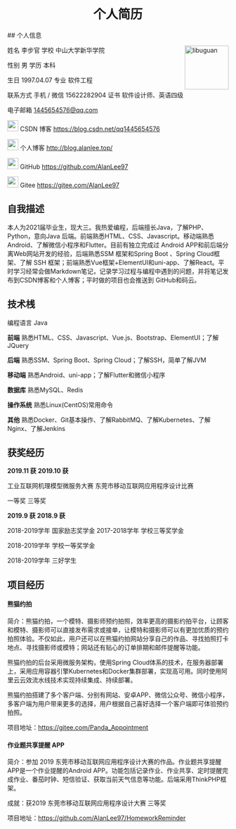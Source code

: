 <center><h1 style="border-bottom: none">个人简历</h1></center>
## 个人信息

姓名  李步官  														学校  中山大学新华学院 <img src="https://alanlee-image-bed.oss-cn-shenzhen.aliyuncs.com/assert/ziliao/zhengjianzhao-libuguan.jpg" alt="libuguan" style="width: 100px; float: right" />

性别  男																学历  本科 

生日  1997.04.07 										 		专业  软件工程 

联系方式  手机 / 微信 15622282904 		 		证书  软件设计师、英语四级 

电子邮箱  1445654576@qq.com 



<img src="https://alanlee-image-bed.oss-cn-shenzhen.aliyuncs.com/assert/images/icon/csdn.png" style="width: 25px;">  CSDN 博客  https://blog.csdn.net/qq1445654576

<img src="https://alanlee-image-bed.oss-cn-shenzhen.aliyuncs.com/assert/images/icon/pencil-ruler.png" style="width: 25px;">  个人博客  http://blog.alanlee.top/

<img src="https://alanlee-image-bed.oss-cn-shenzhen.aliyuncs.com/assert/images/icon/github.png" style="width: 25px;">  GitHub  https://github.com/AlanLee97

<img src="https://alanlee-image-bed.oss-cn-shenzhen.aliyuncs.com/assert/images/icon/gitee-fill-round.png" style="width: 25px;">  Gitee  https://gitee.com/AlanLee97



## 自我描述

本人为2021届毕业生，现大三。我热爱编程，后端擅长Java，了解PHP、Python，意向Java 后端。前端熟悉HTML、CSS、Javascript。移动端熟悉Android、了解微信小程序和Flutter。目前有独立完成过 Android APP和前后端分离Web网站开发的经验，后端熟悉SSM 框架和Spring Boot 、Spring Cloud框架、了解 SSH 框架；前端熟悉Vue框架+ElementUI和uni-app、了解React。平时学习经常会做Markdown笔记，记录学习过程与编程中遇到的问题，并将笔记发布到CSDN博客和个人博客；平时做的项目也会推送到 GitHub和码云。



## 技术桟

编程语言 Java

**前端**  熟悉HTML、CSS、Javascript、Vue.js、Bootstrap、ElementUI；了解JQuery

**后端**  熟悉SSM、Spring Boot、Spring Cloud；了解SSH，简单了解JVM

**移动端**  熟悉Android、uni-app；了解Flutter和微信小程序

**数据库**  熟悉MySQL、Redis

**操作系统**  熟悉Linux(CentOS)常用命令

**其他**  熟悉Docker、Git基本操作、了解RabbitMQ、了解Kubernetes、了解Nginx、了解Jenkins

 

## 获奖经历

**2019.11 获**																			**2019.10 获**

工业互联网机理模型微服务大赛										东莞市移动互联网应用程序设计比赛

一等奖																				三等奖



**2019.9 获**																			 **2018.9 获**

2018-2019学年 国家励志奖学金										2017-2018学年 学校三等奖学金

2018-2019学年 学校一等奖学金

2018-2019学年 三好学生

 

## 项目经历

#### 熊猫约拍

简介：熊猫约拍，一个模特、摄影师预约拍照，效率更高的摄影约拍平台，让顾客和模特、摄影师可以直接发布需求或接单，让模特和摄影师可以有更加优质的预约拍照体验。不仅如此，用户还可以在熊猫约拍网站分享自己的作品、寻找拍照打卡地点、寻找摄影师或模特；网站还有贴心的订单排期和邮件提醒等功能。

熊猫约拍的后台采用微服务架构，使用Spring Cloud体系的技术，在服务器部署上，采用应用容器引擎Kubernetes和Docker集群部署，实现高可用。同时使用阿里云云效流水线技术实现持续集成、持续部署。

熊猫约拍搭建了多个客户端、分别有网站、安卓APP、微信公众号、微信小程序，多客户端为用户带来更多的选择，用户根据自己喜好选择一个客户端即可体验预约拍照。

项目地址：https://gitee.com/Panda_Appointment



#### 作业题共享提醒 APP

简介：参加 2019 东莞市移动互联网应用程序设计大赛的作品。作业题共享提醒 APP是一个作业提醒的Android APP。功能包括记录作业、作业共享、定时提醒完成作业、番茄时钟、短信验证、获取当前天气信息等功能。后端采用ThinkPHP框架。

成就：获2019 东莞市移动互联网应用程序设计大赛 三等奖

项目地址：https://github.com/AlanLee97/HomeworkReminder



